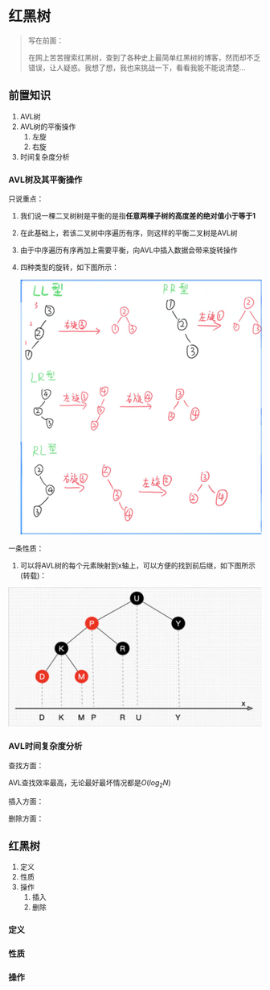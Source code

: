 # 红黑树

> 写在前面：
>
> 在网上苦苦搜索红黑树，查到了各种史上最简单红黑树的博客，然而却不乏错误，让人疑惑。我想了想，我也来挑战一下，看看我能不能说清楚...

## 前置知识

1. AVL树
2. AVL树的平衡操作
   1. 左旋
   2. 右旋
3. 时间复杂度分析

### AVL树及其平衡操作

只说重点：

1. 我们说一棵二叉树树是平衡的是指**任意两棵子树的高度差的绝对值小于等于1**

2. 在此基础上，若该二叉树中序遍历有序，则这样的平衡二叉树是AVL树

3. 由于中序遍历有序再加上需要平衡，向AVL中插入数据会带来旋转操作

4. 四种类型的旋转，如下图所示：

   ![image-20220727170842335](https://raw.githubusercontent.com/cmy-hhxx/cloudpic/main/img/image-20220727170842335.png)

一条性质：

1. 可以将AVL树的每个元素映射到x轴上，可以方便的找到前后继，如下图所示(转载)：

![image-20220727170704434](https://raw.githubusercontent.com/cmy-hhxx/cloudpic/main/img/image-20220727170704434.png)

### AVL时间复杂度分析

查找方面：

AVL查找效率最高，无论最好最坏情况都是$O(log_2N)$

插入方面：

删除方面：



## 红黑树

1. 定义
2. 性质
3. 操作
   1. 插入
   2. 删除

### 定义

### 性质

### 操作

